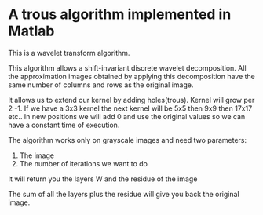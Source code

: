# A trous algorithm implemented in Matlab

This is a wavelet transform algorithm.

This algorithm allows a shift-invariant discrete wavelet decomposition. All the approximation images obtained by applying this decomposition have the same number of columns and rows as the original image.

It allows us to extend our kernel by adding holes(trous). Kernel will grow per 2  -1. If we have a 3x3 kernel the next kernel will be 5x5 then 9x9 then 17x17 etc..
In new positions we will add 0 and use the original values so we can have a constant time of execution.

The algorithm works only on grayscale images and need two parameters:
1. The image 
2. The number of iterations we want to do

It will return you the layers W and the residue of the image

The sum of all the layers plus the residue will give you back the original image.
